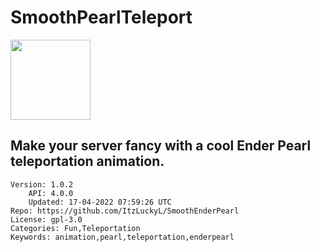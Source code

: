 # SmoothPearlTeleport
<img src="https://raw.githubusercontent.com/NightDevil9440/SmoothEnderPearl/5dab97cb02cb82370b900fd95ae8df62d56da98f/icon.png" width="128" height="128" />

## Make your server fancy with a cool Ender Pearl teleportation animation.
```properties
Version: 1.0.2
    API: 4.0.0
    Updated: 17-04-2022 07:59:26 UTC
Repo: https://github.com/ItzLuckyL/SmoothEnderPearl
License: gpl-3.0
Categories: Fun,Teleportation
Keywords: animation,pearl,teleportation,enderpearl
```
